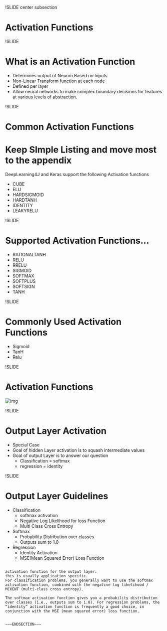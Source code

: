 !SLIDE center subsection

# Activation Functions

!SLIDE

# What is an Activation Function

* Determines output of Neuron Based on Inputs
* Non-Linear Transform function at each node
* Defined per layer
* Allow neural networks to make complex boundary decisions for features at various levels of abstraction.

!SLIDE

# Common Activation Functions

# Keep SImple Listing and move most to the appendix

DeepLearning4J and Keras support the following Activation functions

* CUBE
* ELU
* HARDSIGMOID
* HARDTANH
* IDENTITY
* LEAKYRELU

!SLIDE 

# Supported Activation Functions...


* RATIONALTANH
* RELU
* RRELU
* SIGMOID
* SOFTMAX
* SOFTPLUS
* SOFTSIGN
* TANH

!SLIDE

# Commonly Used Activation Functions

* Sigmoid
* TanH
* Relu

!SLIDE
 
# Activation Functions

![img](../resources/Activation-func.png)
 
!SLIDE
 
# Output Layer Activation
 
* Special Case
* Goal of hidden Layer activation is to squash intermediate values
* Goal of output Layer is to answer our question
  * Classification = softmax
  * regression = identity


!SLIDE

# Output Layer Guidelines

* Classification 
  * softmax activation
  * Negative Log Likelihood for loss Function 
  * Multi Class Cross Entropy
* Softmax
  * Probability Distribution over classes
  * Outputs sum to 1.0
* Regression
  * Identity Activation
  * MSE(Mean Squared Error) Loss Function

~~~SECTION:notes~~~

activation function for the output layer: 
this is usually application specific. 
For classification problems, you generally want to use the softmax activation function, combined with the negative log likelihood / MCXENT (multi-class cross entropy). 

The softmax activation function gives you a probability distribution over classes (i.e., outputs sum to 1.0). For regression problems, the “identity” activation function is frequently a good choice, in conjunction with the MSE (mean squared error) loss function.


~~~ENDSECTION~~~
